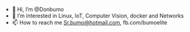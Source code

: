 - 👋 Hi, I’m @Donbumo
- 👀 I’m interested in Linux, IoT, Computer Vision, docker and Networks
- 📫 How to reach me Sr.bumo@hotmail.com, fb.com/bumoelite
  

<!---
Donbumo/Donbumo is a ✨ special ✨ repository because its `README.md` (this file) appears on your GitHub profile.
You can click the Preview link to take a look at your changes.
--->
